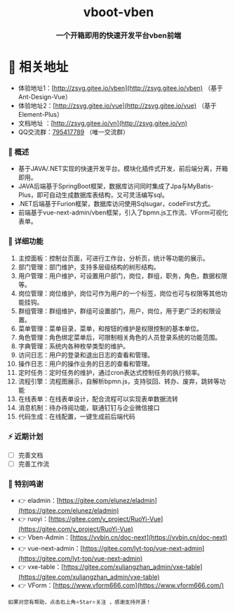 <div align="center"><h1 align="center">vboot-vben</h1></div>
<div align="center"><h3 align="center">一个开箱即用的快速开发平台vben前端</h3></div>

# 🍿 相关地址
* 体验地址1：[http://zsvg.gitee.io/vben](http://zsvg.gitee.io/vben) （基于Ant-Design-Vue）
* 体验地址2：[http://zsvg.gitee.io/vue](http://zsvg.gitee.io/vue) （基于Element-Plus）
* 文档地址 ：[http://zsvg.gitee.io/vn](http://zsvg.gitee.io/vn)
* QQ交流群：[795417789](https://jq.qq.com/?_wv=1027&k=yoKKIlIG) （唯一交流群）

### 🍟 概述
* 基于JAVA/.NET实现的快速开发平台。模块化插件式开发，前后端分离，开箱即用。
* JAVA后端基于SpringBoot框架，数据库访问同时集成了Jpa与MyBatis-Plus，即可自动生成数据库表结构，又可灵活编写sql。
* .NET后端基于Furion框架，数据库访问使用Sqlsugar，codeFirst方式。
* 前端基于vue-next-admin/vben框架，引入了bpmn.js工作流、VForm可视化表单。

### 🍖 详细功能
1. 主控面板：控制台页面，可进行工作台，分析页，统计等功能的展示。
2. 部门管理：部门维护，支持多层级结构的树形结构。
3. 用户管理：用户维护，可设置用户部门，岗位，群组，职务，角色，数据权限等。
4. 岗位管理：岗位维护，岗位可作为用户的一个标签，岗位也可与权限等其他功能挂钩。
5. 群组管理：群组维护，群组可设置部门，用户，岗位，用于更广泛的权限设置。
6. 菜单管理：菜单目录，菜单，和按钮的维护是权限控制的基本单位。
7. 角色管理：角色绑定菜单后，可限制相关角色的人员登录系统的功能范围。
8. 字典管理：系统内各种枚举类型的维护。
9. 访问日志：用户的登录和退出日志的查看和管理。
10. 操作日志：用户的操作业务的日志的查看和管理。
11. 定时任务：定时任务的维护，通过cron表达式控制任务的执行频率。
12. 流程引擎：流程图展示，自解析bpmn.js，支持驳回、转办、废弃，跳转等功能
13. 在线表单：在线表单设计，配合流程可以实现表单数据流转
14. 消息机制：待办待阅功能，联通钉钉与企业微信接口
15. 代码生成：在线配置，一键生成前后端代码

### ⚡ 近期计划
- [ ] 完善文档
- [ ] 完善工作流

### 💐 特别鸣谢
- 👉 eladmin：[https://gitee.com/elunez/eladmin](https://gitee.com/elunez/eladmin)
- 👉 ruoyi：[https://gitee.com/y_project/RuoYi-Vue](https://gitee.com/y_project/RuoYi-Vue)
- 👉 Vben-Admin：[https://vvbin.cn/doc-next](https://vvbin.cn/doc-next)
- 👉 vue-next-admin：[https://gitee.com/lyt-top/vue-next-admin](https://gitee.com/lyt-top/vue-next-admin)
- 👉 vxe-table：[https://gitee.com/xuliangzhan_admin/vxe-table](https://gitee.com/xuliangzhan_admin/vxe-table)
- 👉 VForm：[https://www.vform666.com](https://www.vform666.com/)

```
如果对您有帮助，点击右上角⭐Star⭐关注 ，感谢支持开源！
```

